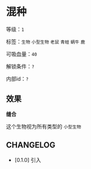# 混种

等级：`1`

标签：`生物` `小型生物` `老鼠` `青蛙` `蜗牛` `鹿`

可吸血量：`40`

解锁条件：`?`

内部id：`?`

## 效果

**缝合**

这个生物视为所有类型的 `小型生物`

## CHANGELOG

- [0.1.0] 引入
